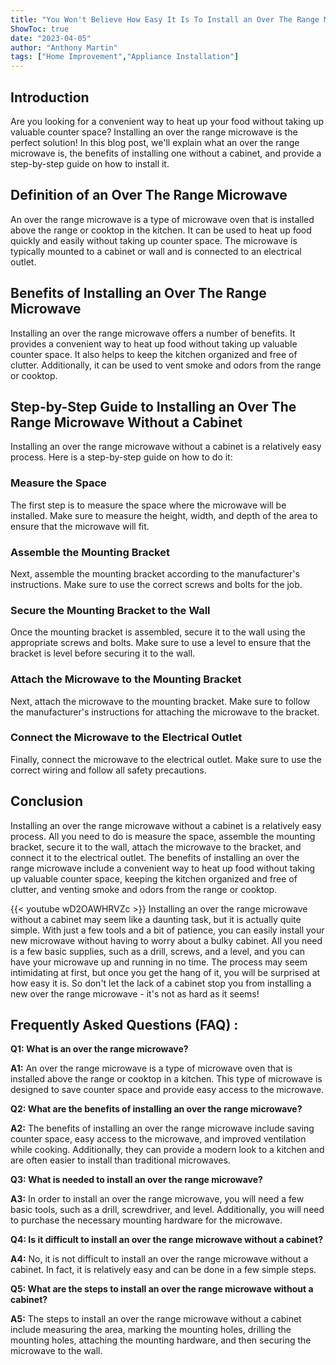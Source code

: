```yaml
---
title: "You Won't Believe How Easy It Is To Install an Over The Range Microwave Without a Cabinet!"
ShowToc: true 
date: "2023-04-05"
author: "Anthony Martin" 
tags: ["Home Improvement","Appliance Installation"]
---
```

## Introduction 

Are you looking for a convenient way to heat up your food without taking up valuable counter space? Installing an over the range microwave is the perfect solution! In this blog post, we'll explain what an over the range microwave is, the benefits of installing one without a cabinet, and provide a step-by-step guide on how to install it. 

## Definition of an Over The Range Microwave 

An over the range microwave is a type of microwave oven that is installed above the range or cooktop in the kitchen. It can be used to heat up food quickly and easily without taking up counter space. The microwave is typically mounted to a cabinet or wall and is connected to an electrical outlet.

## Benefits of Installing an Over The Range Microwave 

Installing an over the range microwave offers a number of benefits. It provides a convenient way to heat up food without taking up valuable counter space. It also helps to keep the kitchen organized and free of clutter. Additionally, it can be used to vent smoke and odors from the range or cooktop. 

## Step-by-Step Guide to Installing an Over The Range Microwave Without a Cabinet 

Installing an over the range microwave without a cabinet is a relatively easy process. Here is a step-by-step guide on how to do it: 

### Measure the Space 

The first step is to measure the space where the microwave will be installed. Make sure to measure the height, width, and depth of the area to ensure that the microwave will fit. 

### Assemble the Mounting Bracket 

Next, assemble the mounting bracket according to the manufacturer's instructions. Make sure to use the correct screws and bolts for the job. 

### Secure the Mounting Bracket to the Wall 

Once the mounting bracket is assembled, secure it to the wall using the appropriate screws and bolts. Make sure to use a level to ensure that the bracket is level before securing it to the wall. 

### Attach the Microwave to the Mounting Bracket 

Next, attach the microwave to the mounting bracket. Make sure to follow the manufacturer's instructions for attaching the microwave to the bracket. 

### Connect the Microwave to the Electrical Outlet 

Finally, connect the microwave to the electrical outlet. Make sure to use the correct wiring and follow all safety precautions. 

## Conclusion 

Installing an over the range microwave without a cabinet is a relatively easy process. All you need to do is measure the space, assemble the mounting bracket, secure it to the wall, attach the microwave to the bracket, and connect it to the electrical outlet. The benefits of installing an over the range microwave include a convenient way to heat up food without taking up valuable counter space, keeping the kitchen organized and free of clutter, and venting smoke and odors from the range or cooktop.

{{< youtube wD2OAWHRVZc >}} 
Installing an over the range microwave without a cabinet may seem like a daunting task, but it is actually quite simple. With just a few tools and a bit of patience, you can easily install your new microwave without having to worry about a bulky cabinet. All you need is a few basic supplies, such as a drill, screws, and a level, and you can have your microwave up and running in no time. The process may seem intimidating at first, but once you get the hang of it, you will be surprised at how easy it is. So don't let the lack of a cabinet stop you from installing a new over the range microwave - it's not as hard as it seems!

## Frequently Asked Questions (FAQ) :
**Q1: What is an over the range microwave?**

**A1:** An over the range microwave is a type of microwave oven that is installed above the range or cooktop in a kitchen. This type of microwave is designed to save counter space and provide easy access to the microwave.

**Q2: What are the benefits of installing an over the range microwave?**

**A2:** The benefits of installing an over the range microwave include saving counter space, easy access to the microwave, and improved ventilation while cooking. Additionally, they can provide a modern look to a kitchen and are often easier to install than traditional microwaves.

**Q3: What is needed to install an over the range microwave?**

**A3:** In order to install an over the range microwave, you will need a few basic tools, such as a drill, screwdriver, and level. Additionally, you will need to purchase the necessary mounting hardware for the microwave.

**Q4: Is it difficult to install an over the range microwave without a cabinet?**

**A4:** No, it is not difficult to install an over the range microwave without a cabinet. In fact, it is relatively easy and can be done in a few simple steps.

**Q5: What are the steps to install an over the range microwave without a cabinet?**

**A5:** The steps to install an over the range microwave without a cabinet include measuring the area, marking the mounting holes, drilling the mounting holes, attaching the mounting hardware, and then securing the microwave to the wall.






